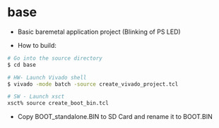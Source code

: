 # base

- Basic baremetal application project (Blinking of PS LED)

- How to build:

```bash
# Go into the source directory
$ cd base

# HW- Launch Vivado shell
$ vivado -mode batch -source create_vivado_project.tcl

# SW - Launch xsct
xsct% source create_boot_bin.tcl
```

- Copy BOOT_standalone.BIN to SD Card and rename it to BOOT.BIN
